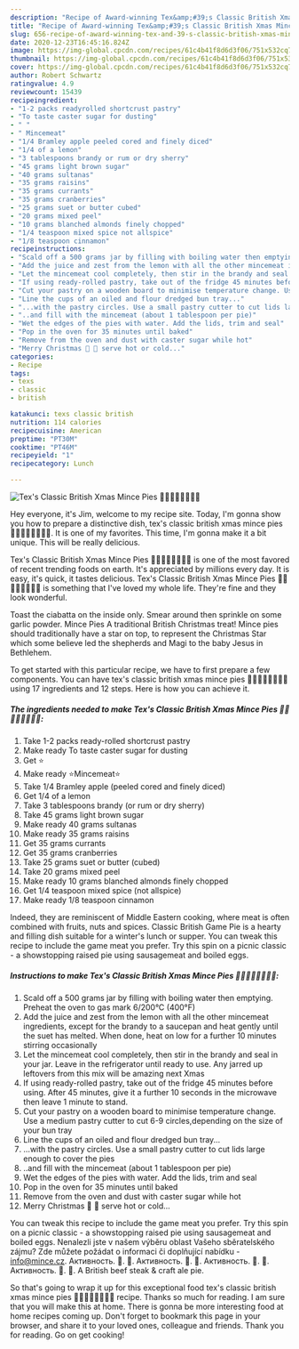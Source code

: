 ```yaml
---
description: "Recipe of Award-winning Tex&amp;#39;s Classic British Xmas Mince Pies 🍲🍎🍋🍷🎄🎅🇬🇧"
title: "Recipe of Award-winning Tex&amp;#39;s Classic British Xmas Mince Pies 🍲🍎🍋🍷🎄🎅🇬🇧"
slug: 656-recipe-of-award-winning-tex-and-39-s-classic-british-xmas-mince-pies
date: 2020-12-23T16:45:16.824Z
image: https://img-global.cpcdn.com/recipes/61c4b41f8d6d3f06/751x532cq70/texs-classic-british-xmas-mince-pies-🍲🍎🍋🍷🎄🎅🇬🇧-recipe-main-photo.jpg
thumbnail: https://img-global.cpcdn.com/recipes/61c4b41f8d6d3f06/751x532cq70/texs-classic-british-xmas-mince-pies-🍲🍎🍋🍷🎄🎅🇬🇧-recipe-main-photo.jpg
cover: https://img-global.cpcdn.com/recipes/61c4b41f8d6d3f06/751x532cq70/texs-classic-british-xmas-mince-pies-🍲🍎🍋🍷🎄🎅🇬🇧-recipe-main-photo.jpg
author: Robert Schwartz
ratingvalue: 4.9
reviewcount: 15439
recipeingredient:
- "1-2 packs readyrolled shortcrust pastry"
- "To taste caster sugar for dusting"
- " "
- " Mincemeat"
- "1/4 Bramley apple peeled cored and finely diced"
- "1/4 of a lemon"
- "3 tablespoons brandy or rum or dry sherry"
- "45 grams light brown sugar"
- "40 grams sultanas"
- "35 grams raisins"
- "35 grams currants"
- "35 grams cranberries"
- "25 grams suet or butter cubed"
- "20 grams mixed peel"
- "10 grams blanched almonds finely chopped"
- "1/4 teaspoon mixed spice not allspice"
- "1/8 teaspoon cinnamon"
recipeinstructions:
- "Scald off a 500 grams jar by filling with boiling water then emptying. Preheat the oven to gas mark 6/200°C (400°F)"
- "Add the juice and zest from the lemon with all the other mincemeat ingredients, except for the brandy to a saucepan and heat gently until the suet has melted. When done, heat on low for a further 10 minutes stirring occasionally"
- "Let the mincemeat cool completely, then stir in the brandy and seal in your jar. Leave in the refrigerator until ready to use. Any jarred up leftovers from this mix will be amazing next Xmas"
- "If using ready-rolled pastry, take out of the fridge 45 minutes before using. After 45 minutes, give it a further 10 seconds in the microwave then leave 1 minute to stand."
- "Cut your pastry on a wooden board to minimise temperature change. Use a medium pastry cutter to cut 6-9 circles,depending on the size of your bun tray"
- "Line the cups of an oiled and flour dredged bun tray..."
- "...with the pastry circles. Use a small pastry cutter to cut lids large enough to cover the pies"
- "..and fill with the mincemeat (about 1 tablespoon per pie)"
- "Wet the edges of the pies with water. Add the lids, trim and seal"
- "Pop in the oven for 35 minutes until baked"
- "Remove from the oven and dust with caster sugar while hot"
- "Merry Christmas 🎄 🎅 serve hot or cold..."
categories:
- Recipe
tags:
- texs
- classic
- british

katakunci: texs classic british 
nutrition: 114 calories
recipecuisine: American
preptime: "PT30M"
cooktime: "PT46M"
recipeyield: "1"
recipecategory: Lunch

---
```



![Tex&#39;s Classic British Xmas Mince Pies 🍲🍎🍋🍷🎄🎅🇬🇧](https://img-global.cpcdn.com/recipes/61c4b41f8d6d3f06/751x532cq70/texs-classic-british-xmas-mince-pies-🍲🍎🍋🍷🎄🎅🇬🇧-recipe-main-photo.jpg)

Hey everyone, it's Jim, welcome to my recipe site. Today, I'm gonna show you how to prepare a distinctive dish, tex&#39;s classic british xmas mince pies 🍲🍎🍋🍷🎄🎅🇬🇧. It is one of my favorites. This time, I'm gonna make it a bit unique. This will be really delicious.

Tex&#39;s Classic British Xmas Mince Pies 🍲🍎🍋🍷🎄🎅🇬🇧 is one of the most favored of recent trending foods on earth. It's appreciated by millions every day. It is easy, it's quick, it tastes delicious. Tex&#39;s Classic British Xmas Mince Pies 🍲🍎🍋🍷🎄🎅🇬🇧 is something that I've loved my whole life. They're fine and they look wonderful.

Toast the ciabatta on the inside only. Smear around then sprinkle on some garlic powder. Mince Pies A traditional British Christmas treat! Mince pies should traditionally have a star on top, to represent the Christmas Star which some believe led the shepherds and Magi to the baby Jesus in Bethlehem.


To get started with this particular recipe, we have to first prepare a few components. You can have tex&#39;s classic british xmas mince pies 🍲🍎🍋🍷🎄🎅🇬🇧 using 17 ingredients and 12 steps. Here is how you can achieve it.

<!--inarticleads1-->

##### The ingredients needed to make Tex&#39;s Classic British Xmas Mince Pies 🍲🍎🍋🍷🎄🎅🇬🇧:

1. Take 1-2 packs ready-rolled shortcrust pastry
1. Make ready To taste caster sugar for dusting
1. Get  ⭐
1. Make ready  ⭐Mincemeat⭐
1. Take 1/4 Bramley apple (peeled cored and finely diced)
1. Get 1/4 of a lemon
1. Take 3 tablespoons brandy (or rum or dry sherry)
1. Take 45 grams light brown sugar
1. Make ready 40 grams sultanas
1. Make ready 35 grams raisins
1. Get 35 grams currants
1. Get 35 grams cranberries
1. Take 25 grams suet or butter (cubed)
1. Take 20 grams mixed peel
1. Make ready 10 grams blanched almonds finely chopped
1. Get 1/4 teaspoon mixed spice (not allspice)
1. Make ready 1/8 teaspoon cinnamon


Indeed, they are reminiscent of Middle Eastern cooking, where meat is often combined with fruits, nuts and spices. Classic British Game Pie is a hearty and filling dish suitable for a winter&#39;s lunch or supper. You can tweak this recipe to include the game meat you prefer. Try this spin on a picnic classic - a showstopping raised pie using sausagemeat and boiled eggs. 

<!--inarticleads2-->

##### Instructions to make Tex&#39;s Classic British Xmas Mince Pies 🍲🍎🍋🍷🎄🎅🇬🇧:

1. Scald off a 500 grams jar by filling with boiling water then emptying. Preheat the oven to gas mark 6/200°C (400°F)
1. Add the juice and zest from the lemon with all the other mincemeat ingredients, except for the brandy to a saucepan and heat gently until the suet has melted. When done, heat on low for a further 10 minutes stirring occasionally
1. Let the mincemeat cool completely, then stir in the brandy and seal in your jar. Leave in the refrigerator until ready to use. Any jarred up leftovers from this mix will be amazing next Xmas
1. If using ready-rolled pastry, take out of the fridge 45 minutes before using. After 45 minutes, give it a further 10 seconds in the microwave then leave 1 minute to stand.
1. Cut your pastry on a wooden board to minimise temperature change. Use a medium pastry cutter to cut 6-9 circles,depending on the size of your bun tray
1. Line the cups of an oiled and flour dredged bun tray...
1. ...with the pastry circles. Use a small pastry cutter to cut lids large enough to cover the pies
1. ..and fill with the mincemeat (about 1 tablespoon per pie)
1. Wet the edges of the pies with water. Add the lids, trim and seal
1. Pop in the oven for 35 minutes until baked
1. Remove from the oven and dust with caster sugar while hot
1. Merry Christmas 🎄 🎅 serve hot or cold...


You can tweak this recipe to include the game meat you prefer. Try this spin on a picnic classic - a showstopping raised pie using sausagemeat and boiled eggs. Nenalezli jste v našem výběru oblast Vašeho sběratelského zájmu? Zde můžete požádat o informaci či doplňující nabídku - info@mince.cz. Активность. 🎃. 🎄. Активность. 🎃. 🎄. Активность. 🎃. 🎄. Активность. 🎃. 🎄. A British beef steak &amp; craft ale pie. 

So that's going to wrap it up for this exceptional food tex&#39;s classic british xmas mince pies 🍲🍎🍋🍷🎄🎅🇬🇧 recipe. Thanks so much for reading. I am sure that you will make this at home. There is gonna be more interesting food at home recipes coming up. Don't forget to bookmark this page in your browser, and share it to your loved ones, colleague and friends. Thank you for reading. Go on get cooking!
